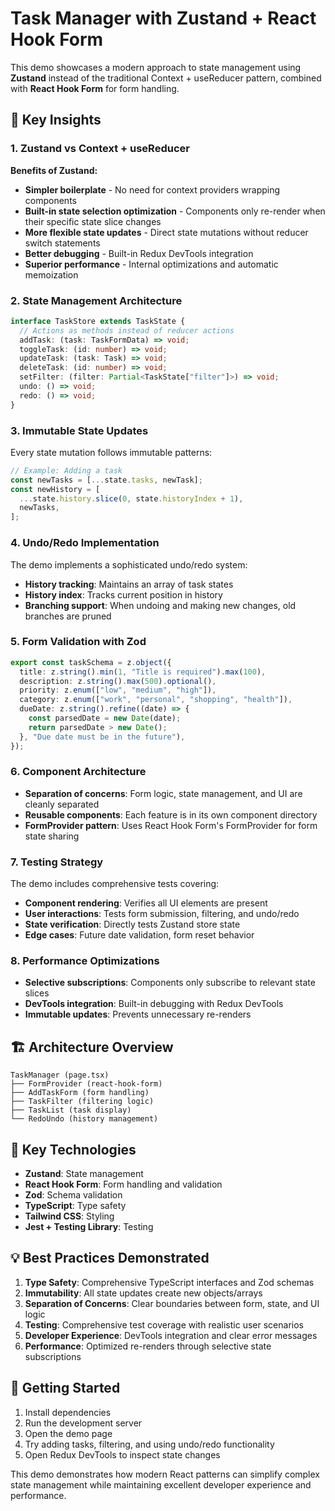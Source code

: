 # Task Manager with Zustand + React Hook Form

This demo showcases a modern approach to state management using **Zustand** instead of the traditional Context + useReducer pattern, combined with **React Hook Form** for form handling.

## 🎯 Key Insights

### 1. **Zustand vs Context + useReducer**

**Benefits of Zustand:**

- **Simpler boilerplate** - No need for context providers wrapping components
- **Built-in state selection optimization** - Components only re-render when their specific state slice changes
- **More flexible state updates** - Direct state mutations without reducer switch statements
- **Better debugging** - Built-in Redux DevTools integration
- **Superior performance** - Internal optimizations and automatic memoization

### 2. **State Management Architecture**

```typescript
interface TaskStore extends TaskState {
  // Actions as methods instead of reducer actions
  addTask: (task: TaskFormData) => void;
  toggleTask: (id: number) => void;
  updateTask: (task: Task) => void;
  deleteTask: (id: number) => void;
  setFilter: (filter: Partial<TaskState["filter"]>) => void;
  undo: () => void;
  redo: () => void;
}
```

### 3. **Immutable State Updates**

Every state mutation follows immutable patterns:

```typescript
// Example: Adding a task
const newTasks = [...state.tasks, newTask];
const newHistory = [
  ...state.history.slice(0, state.historyIndex + 1),
  newTasks,
];
```

### 4. **Undo/Redo Implementation**

The demo implements a sophisticated undo/redo system:

- **History tracking**: Maintains an array of task states
- **History index**: Tracks current position in history
- **Branching support**: When undoing and making new changes, old branches are pruned

### 5. **Form Validation with Zod**

```typescript
export const taskSchema = z.object({
  title: z.string().min(1, "Title is required").max(100),
  description: z.string().max(500).optional(),
  priority: z.enum(["low", "medium", "high"]),
  category: z.enum(["work", "personal", "shopping", "health"]),
  dueDate: z.string().refine((date) => {
    const parsedDate = new Date(date);
    return parsedDate > new Date();
  }, "Due date must be in the future"),
});
```

### 6. **Component Architecture**

- **Separation of concerns**: Form logic, state management, and UI are cleanly separated
- **Reusable components**: Each feature is in its own component directory
- **FormProvider pattern**: Uses React Hook Form's FormProvider for form state sharing

### 7. **Testing Strategy**

The demo includes comprehensive tests covering:

- **Component rendering**: Verifies all UI elements are present
- **User interactions**: Tests form submission, filtering, and undo/redo
- **State verification**: Directly tests Zustand store state
- **Edge cases**: Future date validation, form reset behavior

### 8. **Performance Optimizations**

- **Selective subscriptions**: Components only subscribe to relevant state slices
- **DevTools integration**: Built-in debugging with Redux DevTools
- **Immutable updates**: Prevents unnecessary re-renders

## 🏗️ Architecture Overview

```
TaskManager (page.tsx)
├── FormProvider (react-hook-form)
├── AddTaskForm (form handling)
├── TaskFilter (filtering logic)
├── TaskList (task display)
└── RedoUndo (history management)
```

## 🔧 Key Technologies

- **Zustand**: State management
- **React Hook Form**: Form handling and validation
- **Zod**: Schema validation
- **TypeScript**: Type safety
- **Tailwind CSS**: Styling
- **Jest + Testing Library**: Testing

## 💡 Best Practices Demonstrated

1. **Type Safety**: Comprehensive TypeScript interfaces and Zod schemas
2. **Immutability**: All state updates create new objects/arrays
3. **Separation of Concerns**: Clear boundaries between form, state, and UI logic
4. **Testing**: Comprehensive test coverage with realistic user scenarios
5. **Developer Experience**: DevTools integration and clear error messages
6. **Performance**: Optimized re-renders through selective state subscriptions

## 🚀 Getting Started

1. Install dependencies
2. Run the development server
3. Open the demo page
4. Try adding tasks, filtering, and using undo/redo functionality
5. Open Redux DevTools to inspect state changes

This demo demonstrates how modern React patterns can simplify complex state management while maintaining excellent developer experience and performance.
